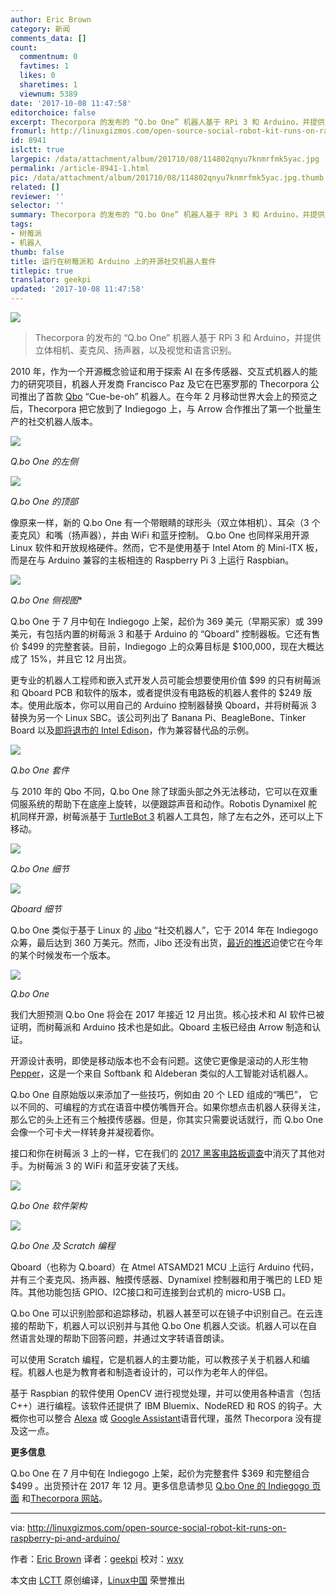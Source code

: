 ```yaml
---
author: Eric Brown
category: 新闻
comments_data: []
count:
  commentnum: 0
  favtimes: 1
  likes: 0
  sharetimes: 1
  viewnum: 5389
date: '2017-10-08 11:47:58'
editorchoice: false
excerpt: Thecorpora 的发布的 “Q.bo One” 机器人基于 RPi 3 和 Arduino，并提供立体相机、麦克风、扬声器，以及视觉和语言识别。
fromurl: http://linuxgizmos.com/open-source-social-robot-kit-runs-on-raspberry-pi-and-arduino/
id: 8941
islctt: true
largepic: /data/attachment/album/201710/08/114802qnyu7knmrfmk5yac.jpg
permalink: /article-8941-1.html
pic: /data/attachment/album/201710/08/114802qnyu7knmrfmk5yac.jpg.thumb.jpg
related: []
reviewer: ''
selector: ''
summary: Thecorpora 的发布的 “Q.bo One” 机器人基于 RPi 3 和 Arduino，并提供立体相机、麦克风、扬声器，以及视觉和语言识别。
tags:
- 树莓派
- 机器人
thumb: false
title: 运行在树莓派和 Arduino 上的开源社交机器人套件
titlepic: true
translator: geekpi
updated: '2017-10-08 11:47:58'
---
```


![](/data/attachment/album/201710/08/114802qnyu7knmrfmk5yac.jpg)



> 
> Thecorpora 的发布的 “Q.bo One” 机器人基于 RPi 3 和 Arduino，并提供立体相机、麦克风、扬声器，以及视觉和语言识别。
> 
> 
> 


2010 年，作为一个开源概念验证和用于探索 AI 在多传感器、交互式机器人的能力的研究项目，机器人开发商 Francisco Paz 及它在巴塞罗那的 Thecorpora 公司推出了首款 [Qbo](http://linuxdevices.linuxgizmos.com/open-source-robot-is-all-eyes/) “Cue-be-oh” 机器人。在今年 2 月移动世界大会上的预览之后，Thecorpora 把它放到了 Indiegogo 上，与 Arrow 合作推出了第一个批量生产的社交机器人版本。


![](/data/attachment/album/201710/08/114803x81yy78rx157rp5y.jpg) 


*Q.bo One 的左侧*


![](/data/attachment/album/201710/08/114803sto4bdnlhuonxrad.jpg)


*Q.bo One 的顶部*


像原来一样，新的 Q.bo One 有一个带眼睛的球形头（双立体相机）、耳朵（3 个麦克风）和嘴（扬声器），并由 WiFi 和蓝牙控制。 Q.bo One 也同样采用开源 Linux 软件和开放规格硬件。然而，它不是使用基于 Intel Atom 的 Mini-ITX 板，而是在与 Arduino 兼容的主板相连的 Raspberry Pi 3 上运行 Raspbian。


![](/data/attachment/album/201710/08/114804uz6ku6kr654hxqzk.jpg)


*Q.bo One 侧视图*\*


Q.bo One 于 7 月中旬在 Indiegogo 上架，起价为 369 美元（早期买家）或 399 美元，有包括内置的树莓派 3 和基于 Arduino 的 “Qboard” 控制器板。它还有售价 $499 的完整套装。目前，Indiegogo 上的众筹目标是 $100,000，现在大概达成了 15%，并且它 12 月出货。


更专业的机器人工程师和嵌入式开发人员可能会想要使用价值 $99 的只有树莓派和 Qboard PCB 和软件的版本，或者提供没有电路板的机器人套件的 $249 版本。使用此版本，你可以用自己的 Arduino 控制器替换 Qboard，并将树莓派 3 替换为另一个 Linux SBC。该公司列出了 Banana Pi、BeagleBone、Tinker Board 以及[即将退市的 Intel Edison](http://linuxgizmos.com/intel-pulls-the-plug-on-its-joule-edison-and-galileo-boards/)，作为兼容替代品的示例。


![](/data/attachment/album/201710/08/114805drpppilsll0z567i.jpg)


*Q.bo One 套件*


与 2010 年的 Qbo 不同，Q.bo One 除了球面头部之外无法移动，它可以在双重伺服系统的帮助下在底座上旋转，以便跟踪声音和动作。Robotis Dynamixel 舵机同样开源，树莓派基于 [TurtleBot 3](http://linuxgizmos.com/ubuntu-driven-turtlebot-gets-a-major-rev-with-a-pi-or-joule-in-the-drivers-seat/) 机器人工具包，除了左右之外，还可以上下移动。


![](/data/attachment/album/201710/08/114805hyi1klkkzh1l41pl.jpg) 


*Q.bo One 细节*


![](/data/attachment/album/201710/08/114806u9lsndfssuedss2n.jpg)


*Qboard 细节*


Q.bo One 类似于基于 Linux 的 [Jibo](http://linuxgizmos.com/cheery-social-robot-owes-it-all-to-its-inner-linux/) “社交机器人”，它于 2014 年在 Indiegogo 众筹，最后达到 360 万美元。然而，Jibo 还没有出货，[最近的推迟](https://www.slashgear.com/jibo-delayed-to-2017-as-social-robot-hits-more-hurdles-20464725/)迫使它在今年的某个时候发布一个版本。


![](/data/attachment/album/201710/08/114807xpbuoby60znucgau.jpg)


*Q.bo One*


我们大胆预测 Q.bo One 将会在 2017 年接近 12 月出货。核心技术和 AI 软件已被证明，而树莓派和 Arduino 技术也是如此。Qboard 主板已经由 Arrow 制造和认证。


开源设计表明，即使是移动版本也不会有问题。这使它更像是滚动的人形生物 [Pepper](http://linuxgizmos.com/worlds-first-emotional-robot-runs-linux/)，这是一个来自 Softbank 和 Aldeberan 类似的人工智能对话机器人。


Q.bo One 自原始版以来添加了一些技巧，例如由 20 个 LED 组成的“嘴巴”， 它以不同的、可编程的方式在语音中模仿嘴唇开合。如果你想点击机器人获得关注，那么它的头上还有三个触摸传感器。但是，你其实只需要说话就行，而 Q.bo One 会像一个可卡犬一样转身并凝视着你。


接口和你在树莓派 3 上的一样，它在我们的 [2017 黑客电路板调查](http://linuxgizmos.com/2017-hacker-board-survey-raspberry-pi-still-rules-but-x86-sbcs-make-gains/)中消灭了其他对手。为树莓派 3 的 WiFi 和蓝牙安装了天线。


![](/data/attachment/album/201710/08/114808ua1iqicqbangwdm1.jpg) 


*Q.bo One 软件架构*


![](/data/attachment/album/201710/08/114802qnyu7knmrfmk5yac.jpg)


*Q.bo One 及 Scratch 编程*


Qboard（也称为 Q.board）在 Atmel ATSAMD21 MCU 上运行 Arduino 代码，并有三个麦克风、扬声器、触摸传感器、Dynamixel 控制器和用于嘴巴的 LED 矩阵。其他功能包括 GPIO、I2C接口和可连接到台式机的 micro-USB 口。


Q.bo One 可以识别脸部和追踪移动，机器人甚至可以在镜子中识别自己。在云连接的帮助下，机器人可以识别并与其他 Q.bo One 机器人交谈。机器人可以在自然语言处理的帮助下回答问题，并通过文字转语音朗读。


可以使用 Scratch 编程，它是机器人的主要功能，可以教孩子关于机器人和编程。机器人也是为教育者和制造者设计的，可以作为老年人的伴侣。


基于 Raspbian 的软件使用 OpenCV 进行视觉处理，并可以使用各种语言（包括 C++）进行编程。该软件还提供了 IBM Bluemix、NodeRED 和 ROS 的钩子。大概你也可以整合 [Alexa](http://linuxgizmos.com/how-to-add-alexa-to-your-raspberry-pi-3-gizmo/) 或 [Google Assistant](http://linuxgizmos.com/free-raspberry-pi-voice-kit-taps-google-assistant-sdk/)语音代理，虽然 Thecorpora 没有提及这一点。


**更多信息**


Q.bo One 在 7 月中旬在 Indiegogo 上架，起价为完整套件 $369 和完整组合 $499 。出货预计在 2017 年 12 月。更多信息请参见 [Q.bo One 的 Indiegogo 页面](https://www.indiegogo.com/projects/q-bo-one-an-open-source-robot-for-everyone#/) 和[Thecorpora 网站](http://thecorpora.com/)。




---


via: <http://linuxgizmos.com/open-source-social-robot-kit-runs-on-raspberry-pi-and-arduino/>


作者：[Eric Brown](http://linuxgizmos.com/open-source-social-robot-kit-runs-on-raspberry-pi-and-arduino/) 译者：[geekpi](https://github.com/geekpi) 校对：[wxy](https://github.com/wxy)


本文由 [LCTT](https://github.com/LCTT/TranslateProject) 原创编译，[Linux中国](https://linux.cn/) 荣誉推出
